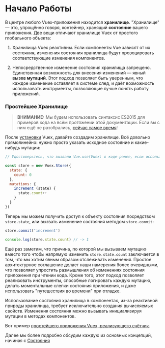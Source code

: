# Начало Работы

В центре любого Vuex-приложения находится **хранилище**. "Хранилище" — это, упрощённо говоря, контейнер, хранящий **состояние** вашего приложения. Две вещи отличают хранилище Vuex от простого глобального объекта:

1. Хранилища Vuex реактивны. Если компоненты Vue зависят от их состояния, изменения состояния хранилища будут провоцировать соответствующие изменения компонентов.

2. Непосредственное изменение состояния хранилища запрещено. Единственная возможность для внесения изменений — явный **вызов мутаций**. Этот подход позволяет быть уверенным, что каждое изменение оставляет в системе след, и даёт возможность использовать инструменты, позволяющие лучше понять работу приложений.

### Простейшее Хранилище

> **ВНИМАНИЕ:** Мы будем использовать синтаксис ES2015 для примеров кода на всём протяжении этой документации. Если вы с ним ещё не разобрались, [сейчас самое время](https://babeljs.io/docs/learn-es2015/)!

После [установки](installation.md) Vuex, давайте создадим хранилище. Всё довольно прямолинейно: нужно просто указать исходное состояние и какие-нибудь мутации:

``` js
// Удостоверьтесь, что вызвали Vue.use(Vuex) в коде ранее, если используете модульный сборщик

const store = new Vuex.Store({
  state: {
    count: 0
  },
  mutations: {
    increment (state) {
      state.count++
    }
  }
})
```

Теперь мы можем получить доступ к объекту состояния посредством `store.state`, или вызвать изменение состояния методом `store.commit`:

``` js
store.commit('increment')

console.log(store.state.count) // -> 1
```

Ещё раз заметим, что причина, по которой мы вызываем мутацию вместо того чтобы напрямую изменить `store.state.count` заключается в том, что мы хотим явным образом отслеживать изменения. Простое архитектурное соглашение делает наши намерения более очевидными, что позволяет упростить размышления об изменениях состояния приложения при чтении кода. Кроме того, этот подход позволяет реализовать инструменты, способные логировать каждую мутацию, делать моментальные слепки состояния приложения, и даже использовать "путешествия во времени" при отладке.

Использование состояния хранилища в компонентах, из-за реактивной природы хранилища, требует исключительно создания вычисляемых свойств. Изменения состояния можно вызывать инициализируя мутации в методах компонентов.

Вот пример [простейшего приложения Vuex, реализующего счётчик](https://jsfiddle.net/yyx990803/n9jmu5v7/).

Далее мы более подробно обсудим каждую из основных концепций, начиная с [Состояния](state.md)
